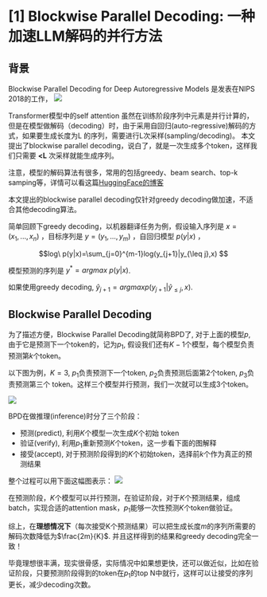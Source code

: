 # [1] Blockwise Parallel Decoding: 一种加速LLM解码的并行方法

## 背景

Blockwise Parallel Decoding for Deep Autoregressive Models 是发表在NIPS 2018的工作，
![](https://pica.zhimg.com/80/v2-930bae18194627b4053684b522eba277_720w.png?source=d16d100b)


Transformer模型中的self attention 虽然在训练阶段序列中元素是并行计算的，但是在模型做解码（decoding）时，由于采用自回归(auto-regressive)解码的方式，如果要生成长度为L 的序列，需要进行L次采样(sampling/decoding)。 
本文提出了blockwise parallel decoding，说白了，就是一次生成多个token，这样我们只需要 **<L** 次采样就能生成序列。

注意，模型的解码算法有很多，常用的包括greedy、beam search、top-k samping等，详情可以看这篇[HuggingFace的博客](https://huggingface.co/blog/how-to-generate)


本文提出的blockwise parallel decoding仅针对greedy decoding做加速，不适合其他decoding算法。

简单回顾下greedy decoding，以机器翻译任务为例，假设输入序列是 $x=(x_1,...,x_n)$ ，目标序列是 $y=(y_1,...,y_m)$ ，自回归模型 $p(y|x)$ ，

$$log\ p(y|x)=\sum_{j=0}^{m-1}log(y_{j+1}|y_{\leq j},x) $$

模型预测的序列是 $y^{*}=argmax\ p(y|x)$.

如果使用greedy decoding, $`\hat{y}_{j+1}=argmax p(y_{j+1}|\hat{y}_{\leq j}, x)`$.

## Blockwise Parallel Decoding

为了描述方便，Blockwise Parallel Decoding就简称BPD了, 对于上面的模型$`p`$, 由于它是预测下一个token的，记为$`p_1`$, 假设我们还有$`K-1`$个模型，每个模型负责预测第$`k`$个token。


以下图为例，$`K=3`$, $`p_1`$负责预测下一个token, $`p_2`$负责预测后面第2个token, $`p_3`$负责预测第三个 token。这样三个模型并行预测，我们一次就可以生成3个token。

![](https://picx.zhimg.com/80/v2-895be03d7fcdbd2d2762ed91465e6a02_720w.jpg?source=d16d100b)

BPD在做推理(inference)时分了三个阶段：
* 预测(predict), 利用$`K`$个模型一次生成$`K`$个初始 token
* 验证(verify), 利用$`p_1`$重新预测$`K`$个token，这一步看下面的图解释
* 接受(accept), 对于预测阶段得到的$`K`$个初始token，选择前$`k`$个作为真正的预测结果

整个过程可以用下面这幅图表示：
![](https://picx.zhimg.com/80/v2-504b31a8a40e839b4f15bceef86aa644_720w.png?source=d16d100b)

在预测阶段，$`K`$个模型可以并行预测，在验证阶段，对于$`K`$个预测结果，组成batch，实现合适的attention mask，$p_1$能够一次性预测$`K`$个token做验证。

综上，在**理想情况下**（每次接受K个预测结果）可以把生成长度$`m`$的序列所需要的解码次数降低为$`\frac{2m}{K}`$. 并且这样得到的结果和greedy decoding完全一致！

毕竟理想很丰满，现实很骨感，实际情况中如果想更快，还可以做近似，比如在验证阶段，只要预测阶段得到的token在$`p_1`$的top N中就行，这样可以让接受的序列更长，减少decoding次数。
